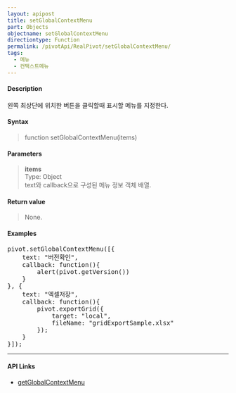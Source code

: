 ```yaml
---
layout: apipost
title: setGlobalContextMenu
part: Objects
objectname: setGlobalContextMenu
directiontype: Function
permalink: /pivotApi/RealPivot/setGlobalContextMenu/
tags:
  - 메뉴
  - 컨택스트메뉴
---
```



#### Description

 왼쪽 최상단에 위치한 버튼을 클릭할때 표시할 메뉴를 지정한다.   

#### Syntax

> function setGlobalContextMenu(items)

#### Parameters

> **items**   
> Type: Object   
> text와 callback으로 구성된 메뉴 정보 객체 배열.   

#### Return value

> None.

#### Examples 

<pre class="prettyprint">
pivot.setGlobalContextMenu([{
    text: "버전확인",
    callback: function(){
        alert(pivot.getVersion())
    }
}, {
    text: "엑셀저장",
    callback: function(){
        pivot.exportGrid({
            target: "local",
            fileName: "gridExportSample.xlsx"
        });
    }
}]);
</pre>

---

#### API Links

* [getGlobalContextMenu](/pivotApi/RealPivot/getGlobalContextMenu/)   